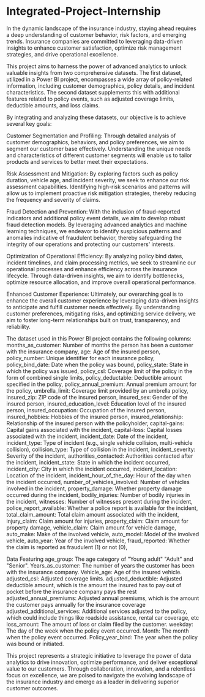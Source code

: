 # Integrated-Project-Internship
In the dynamic landscape of the insurance industry, staying ahead requires a deep understanding of customer behavior, risk factors, and emerging trends. Insurance companies are committed to leveraging data-driven insights to enhance customer satisfaction, optimize risk management strategies, and drive operational excellence.

This project aims to harness the power of advanced analytics to unlock valuable insights from two comprehensive datasets. The first dataset, utilized in a Power BI project, encompasses a wide array of policy-related information, including customer demographics, policy details, and incident characteristics. The second dataset supplements this with additional features related to policy events, such as adjusted coverage limits, deductible amounts, and loss claims.

By integrating and analyzing these datasets, our objective is to achieve several key goals:

Customer Segmentation and Profiling: Through detailed analysis of customer demographics, behaviors, and policy preferences, we aim to segment our customer base effectively. Understanding the unique needs and characteristics of different customer segments will enable us to tailor products and services to better meet their expectations.

Risk Assessment and Mitigation: By exploring factors such as policy duration, vehicle age, and incident severity, we seek to enhance our risk assessment capabilities. Identifying high-risk scenarios and patterns will allow us to implement proactive risk mitigation strategies, thereby reducing the frequency and severity of claims.

Fraud Detection and Prevention: With the inclusion of fraud-reported indicators and additional policy event details, we aim to develop robust fraud detection models. By leveraging advanced analytics and machine learning techniques, we endeavor to identify suspicious patterns and anomalies indicative of fraudulent behavior, thereby safeguarding the integrity of our operations and protecting our customers' interests.

Optimization of Operational Efficiency: By analyzing policy bind dates, incident timelines, and claim processing metrics, we seek to streamline our operational processes and enhance efficiency across the insurance lifecycle. Through data-driven insights, we aim to identify bottlenecks, optimize resource allocation, and improve overall operational performance.

Enhanced Customer Experience: Ultimately, our overarching goal is to enhance the overall customer experience by leveraging data-driven insights to anticipate and fulfill customer needs effectively. By understanding customer preferences, mitigating risks, and optimizing service delivery, we aim to foster long-term relationships built on trust, transparency, and reliability.

The dataset used in this Power BI project contains the following columns:
months_as_customer: Number of months the person has been a customer with the insurance company,
age: Age of the insured person,
policy_number: Unique identifier for each insurance policy,
policy_bind_date: Date when the policy was bound,
policy_state: State in which the policy was issued,
policy_csl: Coverage limit of the policy in the form of combined single limits,
policy_deductable: Deductible amount specified in the policy,
policy_annual_premium: Annual premium amount for the policy,
umbrella_limit: Coverage limit provided by an umbrella policy,
insured_zip: ZIP code of the insured person,
insured_sex: Gender of the insured person,
insured_education_level: Education level of the insured person,
insured_occupation: Occupation of the insured person,
insured_hobbies: Hobbies of the insured person,
insured_relationship: Relationship of the insured person with the policyholder,
capital-gains: Capital gains associated with the incident,
capital-loss: Capital losses associated with the incident,
incident_date: Date of the incident,
incident_type: Type of incident (e.g., single vehicle collision, multi-vehicle collision),
collision_type: Type of collision in the incident,
incident_severity: Severity of the incident,
authorities_contacted: Authorities contacted after the incident,
incident_state: State in which the incident occurred,
incident_city: City in which the incident occurred,
incident_location: Location of the incident,
incident_hour_of_the_day: Hour of the day when the incident occurred,
number_of_vehicles_involved: Number of vehicles involved in the incident,
property_damage: Whether property damage occurred during the incident,
bodily_injuries: Number of bodily injuries in the incident,
witnesses: Number of witnesses present during the incident,
police_report_available: Whether a police report is available for the incident,
total_claim_amount: Total claim amount associated with the incident,
injury_claim: Claim amount for injuries,
property_claim: Claim amount for property damage,
vehicle_claim: Claim amount for vehicle damage,
auto_make: Make of the involved vehicle,
auto_model: Model of the involved vehicle,
auto_year: Year of the involved vehicle,
fraud_reported: Whether the claim is reported as fraudulent (1) or not (0),


Data Featuring
age_group: The age category of "Young adult" "Adult" and "Senior".
Years_as_customer: The number of years the customer has been with the insurance company.
Vehicle_age: Age of the insured vehicle.
adjusted_csl: Adjusted coverage limits.
adjusted_deductible: Adjusted deductible amount, which is the amount the insured has to pay out of pocket before the insurance company pays the rest
adjusted_annual_premiums: Adjusted annual premiums, which is the amount the customer pays annually for the insurance coverage
adjusted_additional_services: Additional services adjusted to the policy, which could include things like roadside assistance, rental car coverage, etc
loss_amount: The amount of loss or claim filed by the customer.
weekday: The day of the week when the policy event occurred.
Month: The month when the policy event occurred.
Policy_year_bind: The year when the policy was bound or initiated.


This project represents a strategic initiative to leverage the power of data analytics to drive innovation, optimize performance, and deliver exceptional value to our customers. Through collaboration, innovation, and a relentless focus on excellence, we are poised to navigate the evolving landscape of the insurance industry and emerge as a leader in delivering superior customer outcomes.
